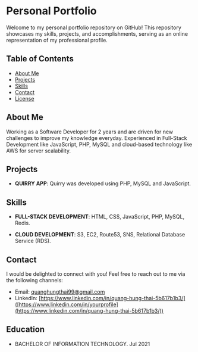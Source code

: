 # Personal Portfolio

Welcome to my personal portfolio repository on GitHub! This repository showcases my skills, projects, and accomplishments, serving as an online representation of my professional profile.

## Table of Contents

- [About Me](#about-me)
- [Projects](#projects)
- [Skills](#skills)
- [Contact](#contact)
- [License](#license)

## About Me

Working as a Software Developer for 2 years and are driven for new challenges to improve my knowledge everyday. Experienced in Full-Stack Development like JavaScript, PHP, MySQL and cloud-based technology like AWS for server scalability.

## Projects

- **QUIRRY APP**: Quirry was developed using PHP, MySQL and JavaScript.

## Skills

- **FULL-STACK DEVELOPMENT**: HTML, CSS, JavaScript, PHP, MySQL, Redis.

- **CLOUD DEVELOPMENT**: S3, EC2, Route53, SNS, Relational Database Service (RDS).


## Contact

I would be delighted to connect with you! Feel free to reach out to me via the following channels:

- Email: [quanghungthai99@gmail.com](mailto:quanghungthai99@gmail.com)
- LinkedIn: [https://www.linkedin.com/in/quang-hung-thai-5b617b1b3/]([https://www.linkedin.com/in/yourprofile](https://www.linkedin.com/in/quang-hung-thai-5b617b1b3/))

## Education

- BACHELOR OF INFORMATION TECHNOLOGY. Jul 2021


